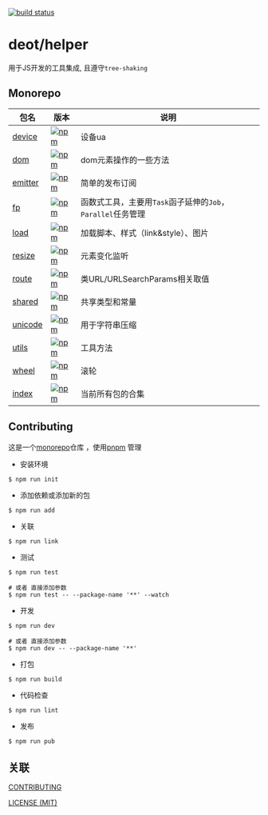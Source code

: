 [ci-image]: https://github.com/deot/helper/actions/workflows/ci.yml/badge.svg?branch=main
[ci-url]: https://github.com/deot/helper/actions/workflows/ci.yml

[![build status][ci-image]][ci-url]

# deot/helper

用于JS开发的工具集成, 且遵守`tree-shaking`

## Monorepo

[npm-device-image]: https://img.shields.io/npm/v/@deot/helper-device
[npm-device-url]: https://www.npmjs.com/package/@deot/helper-device

[npm-dom-image]: https://img.shields.io/npm/v/@deot/helper-dom
[npm-dom-url]: https://www.npmjs.com/package/@deot/helper-dom

[npm-emitter-image]: https://img.shields.io/npm/v/@deot/helper-emitter
[npm-emitter-url]: https://www.npmjs.com/package/@deot/helper-emitter

[npm-fp-image]: https://img.shields.io/npm/v/@deot/helper-fp
[npm-fp-url]: https://www.npmjs.com/package/@deot/helper-fp

[npm-load-image]: https://img.shields.io/npm/v/@deot/helper-load
[npm-load-url]: https://www.npmjs.com/package/@deot/helper-load

[npm-resize-image]: https://img.shields.io/npm/v/@deot/helper-resize
[npm-resize-url]: https://www.npmjs.com/package/@deot/helper-resize

[npm-route-image]: https://img.shields.io/npm/v/@deot/helper-route
[npm-route-url]: https://www.npmjs.com/package/@deot/helper-route

[npm-shared-image]: https://img.shields.io/npm/v/@deot/helper-shared
[npm-shared-url]: https://www.npmjs.com/package/@deot/helper-shared

[npm-unicode-image]: https://img.shields.io/npm/v/@deot/helper-unicode
[npm-unicode-url]: https://www.npmjs.com/package/@deot/helper-unicode

[npm-utils-image]: https://img.shields.io/npm/v/@deot/helper-utils
[npm-utils-url]: https://www.npmjs.com/package/@deot/helper-utils

[npm-wheel-image]: https://img.shields.io/npm/v/@deot/helper-wheel
[npm-wheel-url]: https://www.npmjs.com/package/@deot/helper-wheel

[npm-image]: https://img.shields.io/npm/v/@deot/helper
[npm-url]: https://www.npmjs.com/package/@deot/helper

| 包名                          | 版本                                           | 说明                                       |
| --------------------------- | -------------------------------------------- | ---------------------------------------- |
| [device](packages/device)   | [![npm][npm-device-image]][npm-device-url]   | 设备ua                                     |
| [dom](packages/dom)         | [![npm][npm-dom-image]][npm-dom-url]         | dom元素操作的一些方法                             |
| [emitter](packages/emitter) | [![npm][npm-emitter-image]][npm-emitter-url] | 简单的发布订阅                                  |
| [fp](packages/fp)           | [![npm][npm-fp-image]][npm-fp-url]           | 函数式工具，主要用`Task`函子延伸的`Job`，`Parallel`任务管理 |
| [load](packages/load)       | [![npm][npm-load-image]][npm-load-url]       | 加载脚本、样式（link&style）、图片                   |
| [resize](packages/resize)   | [![npm][npm-resize-image]][npm-resize-url]   | 元素变化监听                                   |
| [route](packages/route)     | [![npm][npm-route-image]][npm-route-url]     | 类URL/URLSearchParams相关取值                 |
| [shared](packages/shared)   | [![npm][npm-shared-image]][npm-shared-url]   | 共享类型和常量                                  |
| [unicode](packages/unicode) | [![npm][npm-unicode-image]][npm-unicode-url] | 用于字符串压缩                                  |
| [utils](packages/utils)     | [![npm][npm-utils-image]][npm-utils-url]     | 工具方法                                     |
| [wheel](packages/wheel)     | [![npm][npm-wheel-image]][npm-wheel-url]     | 滚轮                                       |
| [index](packages/index)     | [![npm][npm-image]][npm-url]                 | 当前所有包的合集                                 |


## Contributing

这是一个[monorepo](https://en.wikipedia.org/wiki/Monorepo)仓库 ，使用[pnpm](https://pnpm.io/) 管理

- 安装环境

```console
$ npm run init
```

- 添加依赖或添加新的包

```console
$ npm run add
```

- 关联

```console
$ npm run link
```

- 测试

```console
$ npm run test

# 或者 直接添加参数
$ npm run test -- --package-name '**' --watch
```

- 开发

```console
$ npm run dev

# 或者 直接添加参数
$ npm run dev -- --package-name '**'
```

- 打包

```console
$ npm run build
```

- 代码检查

```console
$ npm run lint
```

- 发布

```console
$ npm run pub
```

## 关联

[CONTRIBUTING](./.github/CONTRIBUTING.md)

[LICENSE (MIT)](./LICENSE)